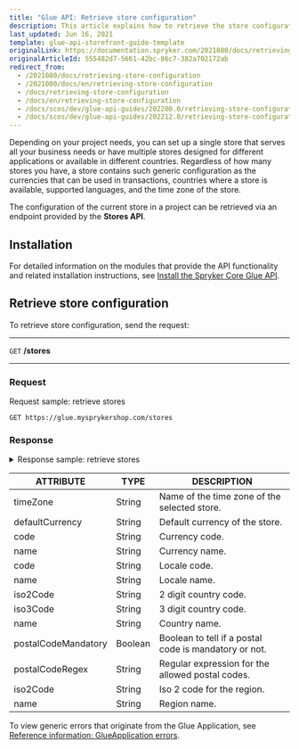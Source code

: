 ```yaml
---
title: "Glue API: Retrieve store configuration"
description: This article explains how to retrieve the store configuration including currencies, countries, locales, and time zones.
last_updated: Jun 16, 2021
template: glue-api-storefront-guide-template
originalLink: https://documentation.spryker.com/2021080/docs/retrieving-store-configuration
originalArticleId: 555482d7-5661-42bc-86c7-382a702172ab
redirect_from:
  - /2021080/docs/retrieving-store-configuration
  - /2021080/docs/en/retrieving-store-configuration
  - /docs/retrieving-store-configuration
  - /docs/en/retrieving-store-configuration
  - /docs/scos/dev/glue-api-guides/202200.0/retrieving-store-configuration.html
  - /docs/scos/dev/glue-api-guides/202212.0/retrieving-store-configuration.html
---
```


Depending on your project needs, you can set up a single store that serves all your business needs or have multiple stores designed for different applications or available in different countries. Regardless of how many stores you have, a store contains such generic configuration as the currencies that can be used in transactions, countries where a store is available, supported languages, and the time zone of the store.

The configuration of the current store in a project can be retrieved via an endpoint provided by the **Stores API**.

## Installation

For detailed information on the modules that provide the API functionality and related installation instructions, see [Install the Spryker Core Glue API](/docs/pbc/all/miscellaneous/{{page.version}}/install-and-upgrade/install-glue-api/install-the-spryker-core-glue-api.html).

## Retrieve store configuration

To retrieve store configuration, send the request:

***
`GET` **/stores**
***

### Request

Request sample: retrieve stores

`GET https://glue.mysprykershop.com/stores`

### Response

<details>
<summary>Response sample: retrieve stores</summary>

```json
{
		"data": [
			{
				"type": "stores",
				"id": "DE",
				"attributes": {
					"timeZone": "Europe/Berlin",
					"defaultCurrency": "EUR",
					"currencies": [
						{
							"code": "EUR",
							"name": "Euro"
						},
						{
							"code": "CHF",
							"name": "Swiss Franc"
						}
					],
					"locales": [
						{
							"code": "en",
							"name": "en_US"
						},
						{
							"code": "de",
							"name": "de_DE"
						}
					],
					"countries": [
						{
							"iso2Code": "AT",
							"iso3Code": "AUT",
							"name": "Austria",
							"postalCodeMandatory": true,
							"postalCodeRegex": "\\d{4}",
							"regions": []
						},
						{
							"iso2Code": "DE",
							"iso3Code": "DEU",
							"name": "Germany",
							"postalCodeMandatory": true,
							"postalCodeRegex": "\\d{5}",
							"regions": []
						}
					]
				},
				"links": {
					"self": "https://glue.mysprykershop.com/stores/DE"
				}
			}
		],
		"links": {
			"self": "https://glue.mysprykershop.com/stores"
		}
}
```
</details>


| ATTRIBUTE | TYPE | DESCRIPTION |
| --- | --- | --- |
| timeZone | String | Name of the time zone of the selected store. |
| defaultCurrency | String | Default currency of the store. |
| code | String | Currency code. |
| name | String | Currency name. |
| code | String | Locale code. |
| name | String | Locale name. |
| iso2Code | String | 2 digit country code. |
| iso3Code | String | 3 digit country code. |
| name | String | Country name. |
| postalCodeMandatory | Boolean | Boolean to tell if a postal code is mandatory or not. |
| postalCodeRegex | String | Regular expression for the allowed postal codes. |
| iso2Code | String | Iso 2 code for the region. |
| name | String | Region name. |

To view generic errors that originate from the Glue Application, see [Reference information: GlueApplication errors](/docs/dg/dev/glue-api/{{page.version}}/old-glue-infrastructure/reference-information-glueapplication-errors.html).
